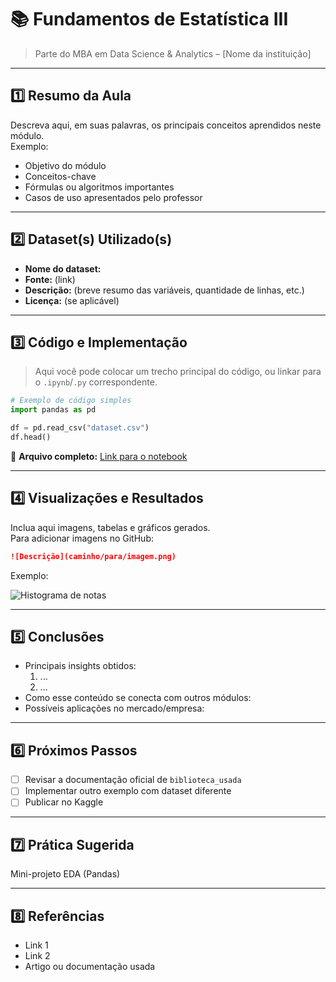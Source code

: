 # 📚 Fundamentos de Estatística III

> Parte do MBA em Data Science & Analytics – [Nome da instituição]

---

## 1️⃣ Resumo da Aula
Descreva aqui, em suas palavras, os principais conceitos aprendidos neste módulo.  
Exemplo:
- Objetivo do módulo
- Conceitos-chave
- Fórmulas ou algoritmos importantes
- Casos de uso apresentados pelo professor

---

## 2️⃣ Dataset(s) Utilizado(s)
- **Nome do dataset:**  
- **Fonte:** (link)  
- **Descrição:** (breve resumo das variáveis, quantidade de linhas, etc.)  
- **Licença:** (se aplicável)

---

## 3️⃣ Código e Implementação
> Aqui você pode colocar um trecho principal do código, ou linkar para o `.ipynb`/`.py` correspondente.

```python
# Exemplo de código simples
import pandas as pd

df = pd.read_csv("dataset.csv")
df.head()
```

📂 **Arquivo completo:** [Link para o notebook](./nome_arquivo.ipynb)

---

## 4️⃣ Visualizações e Resultados
Inclua aqui imagens, tabelas e gráficos gerados.  
Para adicionar imagens no GitHub:
```markdown
![Descrição](caminho/para/imagem.png)
```
Exemplo:

![Histograma de notas](imagens/histograma_notas.png)

---

## 5️⃣ Conclusões
- Principais insights obtidos:
  1. ...
  2. ...
- Como esse conteúdo se conecta com outros módulos:
- Possíveis aplicações no mercado/empresa:

---

## 6️⃣ Próximos Passos
- [ ] Revisar a documentação oficial de `biblioteca_usada`
- [ ] Implementar outro exemplo com dataset diferente
- [ ] Publicar no Kaggle

---

## 7️⃣ Prática Sugerida
Mini-projeto EDA (Pandas)

---

## 8️⃣ Referências
- Link 1
- Link 2
- Artigo ou documentação usada
